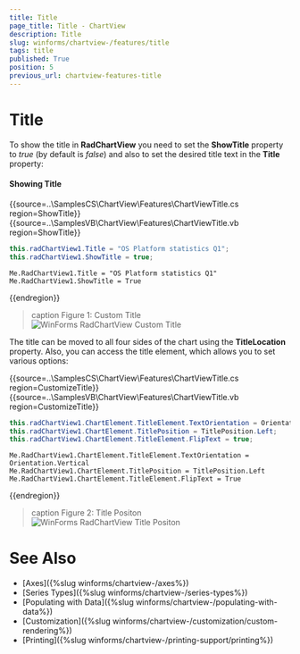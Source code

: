 ```yaml
---
title: Title
page_title: Title - ChartView
description: Title
slug: winforms/chartview-/features/title
tags: title
published: True
position: 5
previous_url: chartview-features-title
---
```


# Title

To show the title in __RadChartView__ you need to set the __ShowTitle__ property to *true* (by default is *false*) and also to set the desired title text in the __Title__ property: 

#### Showing Title

{{source=..\SamplesCS\ChartView\Features\ChartViewTitle.cs region=ShowTitle}} 
{{source=..\SamplesVB\ChartView\Features\ChartViewTitle.vb region=ShowTitle}} 

````C#
this.radChartView1.Title = "OS Platform statistics Q1";
this.radChartView1.ShowTitle = true;

````
````VB.NET
Me.RadChartView1.Title = "OS Platform statistics Q1"
Me.RadChartView1.ShowTitle = True

````

{{endregion}} 

>caption Figure 1: Custom Title
![WinForms RadChartView Custom Title](images/chartview-features-title001.png)

The title can be moved to all four sides of the chart using the __TitleLocation__ property. Also, you can access the title element, which allows you to set various options: 

{{source=..\SamplesCS\ChartView\Features\ChartViewTitle.cs region=CustomizeTitle}} 
{{source=..\SamplesVB\ChartView\Features\ChartViewTitle.vb region=CustomizeTitle}} 

````C#
this.radChartView1.ChartElement.TitleElement.TextOrientation = Orientation.Vertical;
this.radChartView1.ChartElement.TitlePosition = TitlePosition.Left;
this.radChartView1.ChartElement.TitleElement.FlipText = true;

````
````VB.NET
Me.RadChartView1.ChartElement.TitleElement.TextOrientation = Orientation.Vertical
Me.RadChartView1.ChartElement.TitlePosition = TitlePosition.Left
Me.RadChartView1.ChartElement.TitleElement.FlipText = True

````

{{endregion}} 

>caption Figure 2: Title Positon
![WinForms RadChartView Title Positon](images/chartview-features-title002.png)

# See Also

* [Axes]({%slug winforms/chartview-/axes%})
* [Series Types]({%slug winforms/chartview-/series-types%})
* [Populating with Data]({%slug winforms/chartview-/populating-with-data%})
* [Customization]({%slug winforms/chartview-/customization/custom-rendering%})
* [Printing]({%slug winforms/chartview-/printing-support/printing%})
